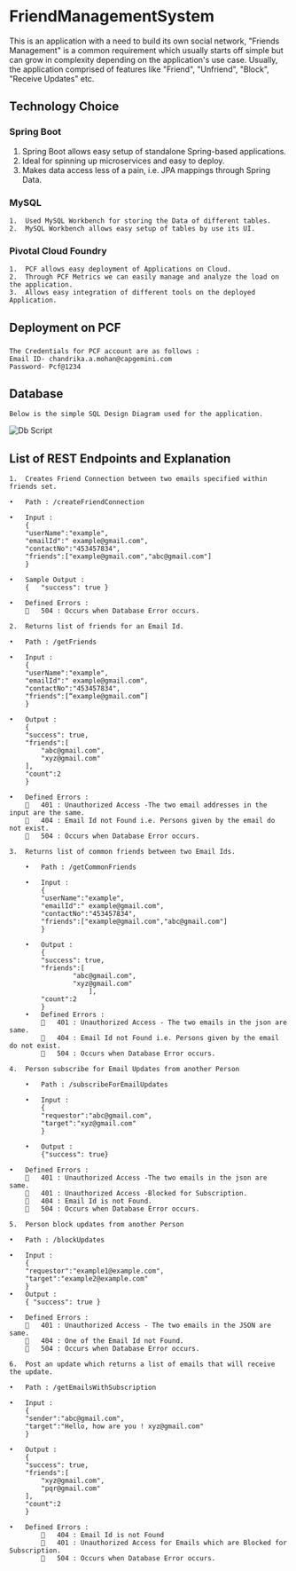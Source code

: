 # FriendManagementSystem
This is an application with a need to build its own social network, "Friends Management" is a common requirement which usually starts off simple but can grow in complexity depending on the application's use case. Usually, the application comprised of features like "Friend", "Unfriend", "Block", "Receive Updates" etc.

## Technology Choice

### Spring Boot
1.	Spring Boot allows easy setup of standalone Spring-based applications.
2.	Ideal for spinning up microservices and easy to deploy.
3.	Makes data access less of a pain, i.e. JPA mappings through Spring Data.

### MySQL
	1.	Used MySQL Workbench for storing the Data of different tables.
	2.	MySQL Workbench allows easy setup of tables by use its UI.
	
### Pivotal Cloud Foundry 
	1.	PCF allows easy deployment of Applications on Cloud.
	2.	Through PCF Metrics we can easily manage and analyze the load on the application.
	3.	Allows easy integration of different tools on the deployed Application.
	
## Deployment on PCF
###
	The Credentials for PCF account are as follows :
	Email ID- chandrika.a.mohan@capgemini.com
	Password- Pcf@1234

## Database
	Below is the simple SQL Design Diagram used for the application.
	
![Db Script](../master/src/main/resources/sql/db_design/SQLDB_Design.png)

## List of REST Endpoints and Explanation

	1.	Creates Friend Connection between two emails specified within friends set.

	•	Path : /createFriendConnection
	
	•	Input :
		{
		"userName":"example",
		"emailId":" example@gmail.com",
		"contactNo":"453457834",
		"friends":["example@gmail.com","abc@gmail.com"]
		}

	•	Sample Output :
		{	"success": true }
	
	•	Defined Errors :
			504 : Occurs when Database Error occurs.

	2.	Returns list of friends for an Email Id.

	•	Path : /getFriends

	•	Input :
		{
		"userName":"example",
		"emailId":" example@gmail.com",
		"contactNo":"453457834",
		"friends":[“example@gmail.com”]
		}
	
	•	Output :
		{
		"success": true,
		"friends":[
			"abc@gmail.com",
			"xyz@gmail.com"
		],
		"count":2
		}

	•	Defined Errors :
			401 : Unauthorized Access -The two email addresses in the input are the same.
			404 : Email Id not Found i.e. Persons given by the email do not exist.
			504 : Occurs when Database Error occurs.
	
	3.	Returns list of common friends between two Email Ids.
	
		•	Path : /getCommonFriends
	
		•	Input :
			{
			"userName":"example",
			"emailId":" example@gmail.com",
			"contactNo":"453457834",
			"friends":["example@gmail.com","abc@gmail.com"]
			}
			
		•	Output :
			{
			"success": true,
			"friends":[
					"abc@gmail.com",
					"xyz@gmail.com"
						],
			"count":2
			}
		•	Defined Errors :
				401 : Unauthorized Access - The two emails in the json are same.
				404 : Email Id not Found i.e. Persons given by the email do not exist.
				504 : Occurs when Database Error occurs.
	
	4.	Person subscribe for Email Updates from another Person
	
		•	Path : /subscribeForEmailUpdates
	
		•	Input :
			{
			"requestor":"abc@gmail.com",
			"target":"xyz@gmail.com"
			}
	
		•	Output :
			{"success": true}
	
	•	Defined Errors :
			401 : Unauthorized Access -The two emails in the json are same.
			401 : Unauthorized Access -Blocked for Subscription.
			404 : Email Id is not Found.
			504 : Occurs when Database Error occurs.
	
	5.	Person block updates from another Person
	
	•	Path : /blockUpdates
	
	•	Input :
		{
		"requestor":"example1@example.com",
		"target":"example2@example.com"
		}
	•	Output :
		{ "success": true }
		
	•	Defined Errors :
			401 : Unauthorized Access - The two emails in the JSON are same.
			404 : One of the Email Id not Found. 
			504 : Occurs when Database Error occurs.

	6.	Post an update which returns a list of emails that will receive the update.
	
	•	Path : /getEmailsWithSubscription
		
	•	Input :
		{
		"sender":"abc@gmail.com",
		"target":"Hello, how are you ! xyz@gmail.com"
		}
		
	•	Output :
		{
		"success": true,
		"friends":[
			"xyz@gmail.com",
			"pqr@gmail.com"			
		],
		"count":2
		}
		
	•	Defined Errors :
				404 : Email Id is not Found 
				401 : Unauthorized Access for Emails which are Blocked for Subscription.
				504 : Occurs when Database Error occurs.



